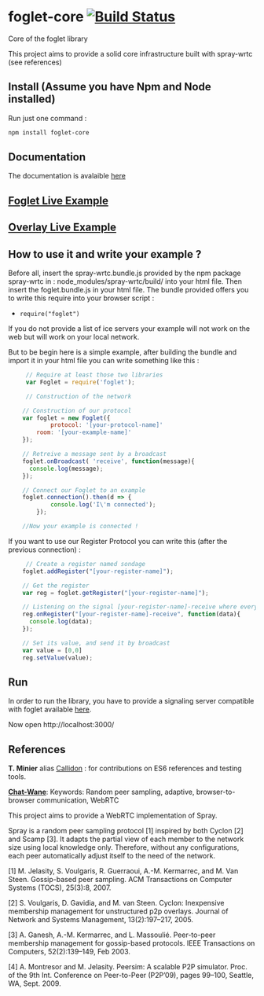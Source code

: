 # foglet-core [![Build Status](https://travis-ci.org/folkvir/foglet-core.svg?branch=master)](https://travis-ci.org/folkvir/foglet-core)
Core of the foglet library

This project aims to provide a solid core infrastructure built with spray-wrtc (see references)

## Install (Assume you have Npm and Node installed)

Run just one command :
```bash
npm install foglet-core
```
## Documentation

The documentation is avalaible [here](https://ran3d.github.io/foglet-core/)

## [Foglet Live Example](https://ran3d.github.io/spray-wrtc/example/foglet/foglet.html)

## [Overlay Live Example](https://ran3d.github.io/spray-wrtc/example/overlay/overfog.html)

## How to use it and write your example ?
Before all, insert the spray-wrtc.bundle.js provided by the npm package spray-wrtc in : node_modules/spray-wrtc/build/ into your html file.
Then insert the foglet.bundle.js in your html file.
The bundle provided offers you to write this require into your browser script :
- ``` require("foglet") ```

If you do not provide a list of ice servers your example will not work on the web but will work on your local network.

But to be begin here is a simple example, after building the bundle and import it in your html file you can write something like this :
```javascript
     // Require at least those two libraries
     var Foglet = require('foglet');

     // Construction of the network

    // Construction of our protocol
    var foglet = new Foglet({
			protocol: '[your-protocol-name]'
    	room: '[your-example-name]'
    });

    // Retreive a message sent by a broadcast
    foglet.onBroadcast( 'receive', function(message){
      console.log(message);
    });

    // Connect our Foglet to an example
    foglet.connection().then(d => {
			console.log('I\'m connected');
		});

    //Now your example is connected !
```

If you want to use our Register Protocol you can write this (after the previous connection) :

```javascript
     // Create a register named sondage
    foglet.addRegister("[your-register-name]");

    // Get the register
    var reg = foglet.getRegister("[your-register-name]");

    // Listening on the signal [your-register-name]-receive where every data are sent when the register is updated.
    reg.onRegister("[your-register-name]-receive", function(data){
      console.log(data);
    });

    // Set its value, and send it by broadcast
    var value = [0,0]
    reg.setValue(value);
```

## Run

In order to run the library, you have to provide a signaling server compatible with foglet available [here](https://github.com/folkvir/foglet-signaling-server).

Now open http://localhost:3000/


## References

**T. Minier** alias [Callidon](https://github.com/Callidon) :  for contributions on ES6 references and testing tools.

**[Chat-Wane](https://github.com/Chat-Wane/)**:
Keywords: Random peer sampling, adaptive, browser-to-browser communication, WebRTC

This project aims to provide a WebRTC implementation of Spray.

Spray is a random peer sampling protocol [1] inspired by both Cyclon [2] and Scamp [3]. It adapts the partial view of each member to the network size using local knowledge only. Therefore, without any configurations, each peer automatically adjust itself to the need of the network.

[1] M. Jelasity, S. Voulgaris, R. Guerraoui, A.-M. Kermarrec, and M. Van Steen. Gossip-based peer sampling. ACM Transactions on Computer Systems (TOCS), 25(3):8, 2007.

[2] S. Voulgaris, D. Gavidia, and M. van Steen. Cyclon: Inexpensive membership management for unstructured p2p overlays. Journal of Network and Systems Management, 13(2):197–217, 2005.

[3] A. Ganesh, A.-M. Kermarrec, and L. Massoulié. Peer-to-peer membership management for gossip-based protocols. IEEE Transactions on Computers, 52(2):139–149, Feb 2003.

[4] A. Montresor and M. Jelasity. Peersim: A scalable P2P simulator. Proc. of the 9th Int. Conference on Peer-to-Peer (P2P’09), pages 99–100, Seattle, WA, Sept. 2009.
